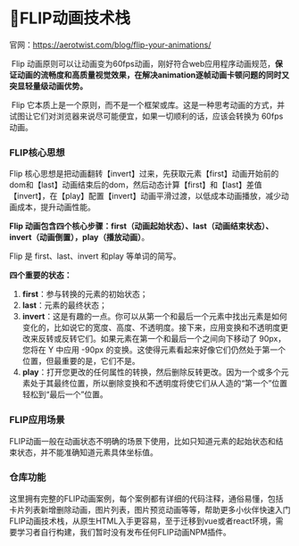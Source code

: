 # 🎿FLIP动画技术栈

官网：https://aerotwist.com/blog/flip-your-animations/

​		Flip 动画原则可以让动画变为60fps动画，刚好符合web应用程序动画规范，**保证动画的流畅度和高质量视觉效果，在解决animation逐帧动画卡顿问题的同时又突显轻量级动画优势。**

​       Flip 它本质上是一个原则，而不是一个框架或库。这是一种思考动画的方式，并试图让它们对浏览器来说尽可能便宜，如果一切顺利的话，应该会转换为 60fps 动画。

### FLIP核心思想

Flip 核心思想是把动画翻转【invert】过来，先获取元素【first】动画开始前的dom和【last】动画结束后的dom，然后动态计算【first】和【last】差值 【invert】，在【play】配置【invert】动画平滑过渡，以低成本动画播放，减少动画成本，提升动画性能。

**Flip 动画包含四个核心步骤：first（动画起始状态）、last（动画结束状态）、invert（动画倒置），play（播放动画）**。

Flip 是 first、last、invert 和play 等单词的简写。

**四个重要的状态：**

1. **first**：参与转换的元素的初始状态；
2. **last**：元素的最终状态；
3. **invert**：这是有趣的一点。你可以从第一个和最后一个元素中找出元素是如何变化的，比如说它的宽度、高度、不透明度。接下来，应用变换和不透明度更改来反转或反转它们。如果元素在第一个和最后一个之间向下移动了 90px，您将在 Y 中应用 -90px 的变换。这使得元素看起来好像它们仍然处于第一个位置，但最重要的是，它们不是。
4. **play**：打开您更改的任何属性的转换，然后删除反转更改。因为一个或多个元素处于其最终位置，所以删除变换和不透明度将使它们从人造的“第一个”位置轻松到“最后一个”位置。

### FLIP应用场景

FLIP动画一般在动画状态不明确的场景下使用，比如只知道元素的起始状态和结束状态，并不能准确知道元素具体坐标值。

### 仓库功能

这里拥有完整的FLIP动画案例，每个案例都有详细的代码注释，通俗易懂，包括卡片列表新增删除动画，图片列表，图片预览动画等等，帮助更多小伙伴快速入门FLIP动画技术栈，从原生HTML入手更容易，至于迁移到vue或者react环境，需要学习者自行构建，我们暂时没有发布任何FLIP动画NPM插件。